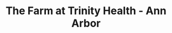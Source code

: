 ---
title: "The Farm at Trinity Health - Ann Arbor"
url: /ypsilanti/the-farm-at-trinity-health-ann-arbor/
shop: Hofladen
---